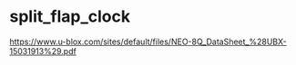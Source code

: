 # split_flap_clock

https://www.u-blox.com/sites/default/files/NEO-8Q_DataSheet_%28UBX-15031913%29.pdf
